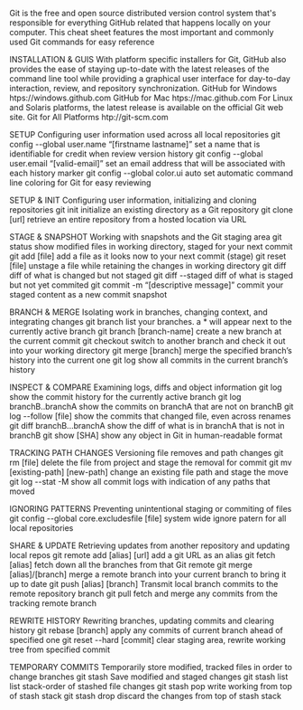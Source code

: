 Git is the free and open source distributed version control system that's responsible for everything GitHub
related that happens locally on your computer. This cheat sheet features the most important and commonly
used Git commands for easy reference


INSTALLATION & GUIS
With platform specific installers for Git, GitHub also provides the
ease of staying up-to-date with the latest releases of the command
line tool while providing a graphical user interface for day-to-day
interaction, review, and repository synchronization.
GitHub for Windows
htps://windows.github.com
GitHub for Mac
htps://mac.github.com
For Linux and Solaris platforms, the latest release is available on
the official Git web site.
Git for All Platforms
htp://git-scm.com


SETUP
Configuring user information used across all local repositories
git config --global user.name “[firstname lastname]”
set a name that is identifiable for credit when review version history
git config --global user.email “[valid-email]”
set an email address that will be associated with each history marker
git config --global color.ui auto
set automatic command line coloring for Git for easy reviewing


SETUP & INIT
Configuring user information, initializing and cloning repositories
git init
initialize an existing directory as a Git repository
git clone [url]
retrieve an entire repository from a hosted location via URL


STAGE & SNAPSHOT
Working with snapshots and the Git staging area
git status
show modified files in working directory, staged for your next commit
git add [file]
add a file as it looks now to your next commit (stage)
git reset [file]
unstage a file while retaining the changes in working directory
git diff
diff of what is changed but not staged
git diff --staged
diff of what is staged but not yet commited
git commit -m “[descriptive message]”
commit your staged content as a new commit snapshot

BRANCH & MERGE
Isolating work in branches, changing context, and integrating changes
git branch
list your branches. a * will appear next to the currently active branch
git branch [branch-name]
create a new branch at the current commit
git checkout
switch to another branch and check it out into your working directory
git merge [branch]
merge the specified branch’s history into the current one
git log
show all commits in the current branch’s history

INSPECT & COMPARE
Examining logs, diffs and object information
git log
show the commit history for the currently active branch
git log branchB..branchA
show the commits on branchA that are not on branchB
git log --follow [file]
show the commits that changed file, even across renames
git diff branchB...branchA
show the diff of what is in branchA that is not in branchB
git show [SHA]
show any object in Git in human-readable format


TRACKING PATH CHANGES
Versioning file removes and path changes
git rm [file]
delete the file from project and stage the removal for commit
git mv [existing-path] [new-path]
change an existing file path and stage the move
git log --stat -M
show all commit logs with indication of any paths that moved


IGNORING PATTERNS
Preventing unintentional staging or commiting of files
git config --global core.excludesfile [file]
system wide ignore patern for all local repositories


SHARE & UPDATE
Retrieving updates from another repository and updating local repos
git remote add [alias] [url]
add a git URL as an alias
git fetch [alias]
fetch down all the branches from that Git remote
git merge [alias]/[branch]
merge a remote branch into your current branch to bring it up to date
git push [alias] [branch]
Transmit local branch commits to the remote repository branch
git pull
fetch and merge any commits from the tracking remote branch



REWRITE HISTORY
Rewriting branches, updating commits and clearing history
git rebase [branch]
apply any commits of current branch ahead of specified one
git reset --hard [commit]
clear staging area, rewrite working tree from specified commit



TEMPORARY COMMITS
Temporarily store modified, tracked files in order to change branches
git stash
Save modified and staged changes
git stash list
list stack-order of stashed file changes
git stash pop
write working from top of stash stack
git stash drop
discard the changes from top of stash stack
